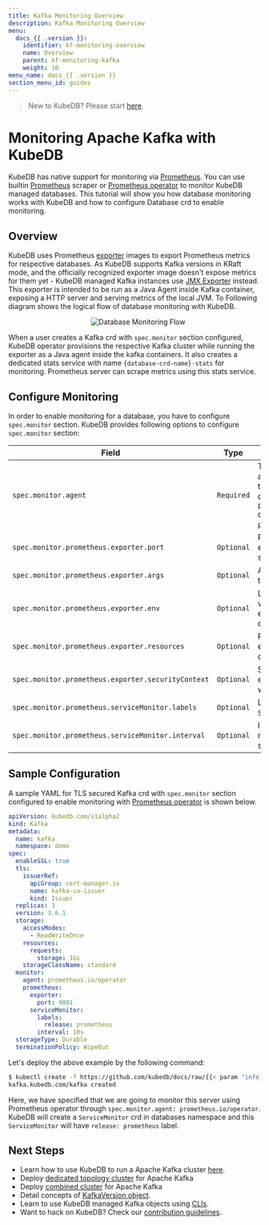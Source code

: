 ```yaml
---
title: Kafka Monitoring Overview
description: Kafka Monitoring Overview
menu:
  docs_{{ .version }}:
    identifier: kf-monitoring-overview
    name: Overview
    parent: kf-monitoring-kafka
    weight: 10
menu_name: docs_{{ .version }}
section_menu_id: guides
---
```


> New to KubeDB? Please start [here](/docs/README.md).

# Monitoring Apache Kafka with KubeDB

KubeDB has native support for monitoring via [Prometheus](https://prometheus.io/). You can use builtin [Prometheus](https://github.com/prometheus/prometheus) scraper or [Prometheus operator](https://github.com/prometheus-operator/prometheus-operator) to monitor KubeDB managed databases. This tutorial will show you how database monitoring works with KubeDB and how to configure Database crd to enable monitoring.

## Overview

KubeDB uses Prometheus [exporter](https://prometheus.io/docs/instrumenting/exporters/#databases) images to export Prometheus metrics for respective databases. As KubeDB supports Kafka versions in KRaft mode, and the officially recognized exporter image doesn't expose metrics for them yet - KubeDB managed Kafka instances use [JMX Exporter](https://github.com/prometheus/jmx_exporter) instead. This exporter is intended to be run as a Java Agent inside Kafka container, exposing a HTTP server and serving metrics of the local JVM. To Following diagram shows the logical flow of database monitoring with KubeDB.

<p align="center">
  <img alt="Database Monitoring Flow"  src="/docs/images/kafka/Monitoring-kafka-with-prometheus-grafana-using-jmx-exporter.png">
</p>

When a user creates a Kafka crd with `spec.monitor` section configured, KubeDB operator provisions the respective Kafka cluster while running the exporter as a Java agent inside the kafka containers. It also creates a dedicated stats service with name `{database-crd-name}-stats` for monitoring. Prometheus server can scrape metrics using this stats service.

## Configure Monitoring

In order to enable monitoring for a database, you have to configure `spec.monitor` section. KubeDB provides following options to configure `spec.monitor` section:

| Field                                              | Type       | Uses                                                                                                                                    |
|----------------------------------------------------|------------|-----------------------------------------------------------------------------------------------------------------------------------------|
| `spec.monitor.agent`                               | `Required` | Type of the monitoring agent that will be used to monitor this database. It can be `prometheus.io/builtin` or `prometheus.io/operator`. |
| `spec.monitor.prometheus.exporter.port`            | `Optional` | Port number where the exporter side car will serve metrics.                                                                             |
| `spec.monitor.prometheus.exporter.args`            | `Optional` | Arguments to pass to the exporter sidecar.                                                                                              |
| `spec.monitor.prometheus.exporter.env`             | `Optional` | List of environment variables to set in the exporter sidecar container.                                                                 |
| `spec.monitor.prometheus.exporter.resources`       | `Optional` | Resources required by exporter sidecar container.                                                                                       |
| `spec.monitor.prometheus.exporter.securityContext` | `Optional` | Security options the exporter should run with.                                                                                          |
| `spec.monitor.prometheus.serviceMonitor.labels`    | `Optional` | Labels for `ServiceMonitor` crd.                                                                                                        |
| `spec.monitor.prometheus.serviceMonitor.interval`  | `Optional` | Interval at which metrics should be scraped.                                                                                            |

## Sample Configuration

A sample YAML for TLS secured Kafka crd with `spec.monitor` section configured to enable monitoring with [Prometheus operator](https://github.com/prometheus-operator/prometheus-operator) is shown below.

```yaml
apiVersion: kubedb.com/v1alpha2
kind: Kafka
metadata:
  name: kafka
  namespace: demo
spec:
  enableSSL: true
  tls:
    issuerRef:
      apiGroup: cert-manager.io
      name: kafka-ca-issuer
      kind: Issuer
  replicas: 3
  version: 3.6.1
  storage:
    accessModes:
      - ReadWriteOnce
    resources:
      requests:
        storage: 1Gi
    storageClassName: standard
  monitor:
    agent: prometheus.io/operator
    prometheus:
      exporter:
        port: 9091
      serviceMonitor:
        labels:
          release: prometheus
        interval: 10s
  storageType: Durable
  terminationPolicy: WipeOut
```

Let's deploy the above example by the following command:

```bash
$ kubectl create -f https://github.com/kubedb/docs/raw/{{< param "info.version" >}}/docs/examples/kafka/monitoring/kf-with-monitoring.yaml
kafka.kubedb.com/kafka created
```

Here, we have specified that we are going to monitor this server using Prometheus operator through `spec.monitor.agent: prometheus.io/operator`. KubeDB will create a `ServiceMonitor` crd in databases namespace and this `ServiceMonitor` will have `release: prometheus` label.

## Next Steps

- Learn how to use KubeDB to run a Apache Kafka cluster [here](/docs/guides/kafka/README.md).
- Deploy [dedicated topology cluster](/docs/guides/kafka/clustering/topology-cluster/index.md) for Apache Kafka
- Deploy [combined cluster](/docs/guides/kafka/clustering/combined-cluster/index.md) for Apache Kafka
- Detail concepts of [KafkaVersion object](/docs/guides/kafka/concepts/kafkaversion.md).
- Learn to use KubeDB managed Kafka objects using [CLIs](/docs/guides/kafka/cli/cli.md).
- Want to hack on KubeDB? Check our [contribution guidelines](/docs/CONTRIBUTING.md).